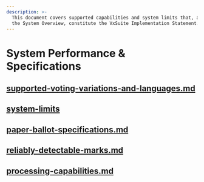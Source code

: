 ```yaml
---
description: >-
  This document covers supported capabilities and system limits that, alongside
  the System Overview, constitute the VxSuite Implementation Statement.
---
```


# System Performance & Specifications

## [supported-voting-variations-and-languages.md](supported-voting-variations-and-languages.md "mention")

## [system-limits](system-limits/ "mention")

## [paper-ballot-specifications.md](paper-ballot-specifications.md "mention")

## [reliably-detectable-marks.md](reliably-detectable-marks.md "mention")

## [processing-capabilities.md](processing-capabilities.md "mention")
